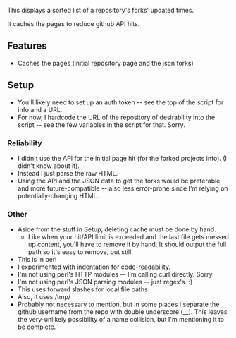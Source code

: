 This displays a sorted list of a repository's forks' updated times.

It caches the pages to reduce github API hits.

## Features
* Caches the pages (initial repository page and the json forks)

## Setup
* You'll likely need to set up an auth token -- see the top of the script for info and a URL.
* For now, I hardcode the URL of the repository of desirability into the script -- see the few variables in the script for that. Sorry.

### Reliability
* I didn't use the API for the initial page hit (for the forked projects info). (I didn't know about it).
* Instead I just parse the raw HTML.
* Using the API and the JSON data to get the forks would be preferable and more future-compatible -- also less error-prone since I'm relying on potentially-changing HTML.

### Other
* Aside from the stuff in Setup, deleting cache must be done by hand.
  * Like when your hit/API limit is exceeded and the last file gets messed up content, you'll have to remove it by hand. It should output the full path so it's easy to remove, but still.
* This is in perl
* I experimented with indentation for code-readability.
* I'm not using perl's HTTP modules -- I'm calling curl directly. Sorry.
* I'm not using perl's JSON parsing modules -- just regex's. :)
* This uses forward slashes for local file paths
* Also, it uses /tmp/
* Probably not necessary to mention, but in some places I separate the github username from the repo with double underscore (__). This leaves the very-unlikely possibility of a name collision, but I'm mentioning it to be complete.


